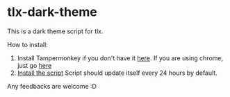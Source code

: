 # tlx-dark-theme

This is a dark theme script for tlx.

How to install:
1. Install Tampermonkey if you don't have it [here](https://tampermonkey.net). If you are using chrome, just go [here](https://chrome.google.com/webstore/detail/tampermonkey/dhdgffkkebhmkfjojejmpbldmpobfkfo?hl=id)
2. [Install the script](https://github.com/juancarlovieri/tlx-dark-theme/raw/master/tlx-dark-theme.user.js)
Script should update itself every 24 hours by default.

Any feedbacks are welcome :D


